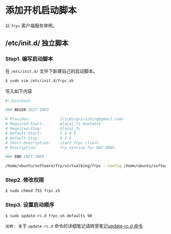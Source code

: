 # 添加开机启动脚本

以 `frpc` 客户端服务举例。

## /etc/init.d/ 独立脚本

### Step1. 编写启动脚本

在 `/etc/init.d/` 文件下新建自己的启动脚本。

```bash
$ sudo vim /etc/init.d/frpc.sh
```

写入如下内容

``` bash
#!/bin/bash

### BEGIN INIT INFO

# Provides:             IricBing<iricbing@gmail.com>
# Required-Start:       $local_fs $network
# Required-Stop:        $local_fs
# Default-Start:        2 3 4 5
# Default-Stop:         0 1 6
# Short-Description:    start frpc client
# Description:          frp service for NAT-DDNS

### END INIT INFO

/home/ubuntu/software/frp/virtualbing/frpc --config /home/ubuntu/software/frp/virtualbing/frpc.ini
```

### Step2. 修改权限

```bash
$ sudo chmod 755 frpc.sh
```

### Step3. 设置启动顺序

```bash
$ sudo update-rc.d frpc.sh defaults 90
```

`说明：` 关于 `update-rc.d` 命令的详细笔记请转至笔记[update-rc.d 命令](../基础知识/update-rc.d.md)
